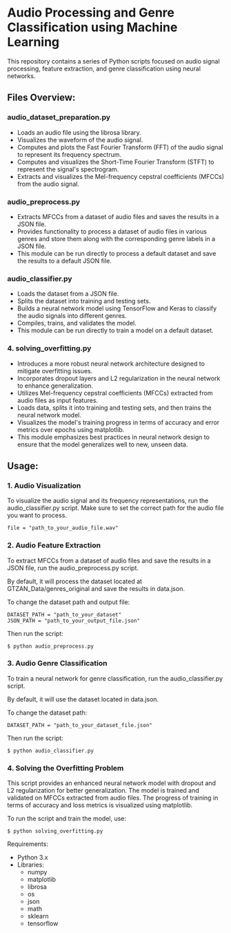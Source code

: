 # Audio Processing and Genre Classification using Machine Learning

This repository contains a series of Python scripts focused on audio signal processing, feature extraction, and genre classification using neural networks.

## Files Overview:

### audio_dataset_preparation.py

- Loads an audio file using the librosa library.
- Visualizes the waveform of the audio signal.
- Computes and plots the Fast Fourier Transform (FFT) of the audio signal to represent its frequency spectrum.
- Computes and visualizes the Short-Time Fourier Transform (STFT) to represent the signal's spectrogram.
- Extracts and visualizes the Mel-frequency cepstral coefficients (MFCCs) from the audio signal.

### audio_preprocess.py

- Extracts MFCCs from a dataset of audio files and saves the results in a JSON file.
- Provides functionality to process a dataset of audio files in various genres and store them along with the corresponding genre labels in a JSON file.
- This module can be run directly to process a default dataset and save the results to a default JSON file.

### audio_classifier.py

- Loads the dataset from a JSON file.
- Splits the dataset into training and testing sets.
- Builds a neural network model using TensorFlow and Keras to classify the audio signals into different genres.
- Compiles, trains, and validates the model.
- This module can be run directly to train a model on a default dataset.

### 4. solving_overfitting.py

- Introduces a more robust neural network architecture designed to mitigate overfitting issues.
- Incorporates dropout layers and L2 regularization in the neural network to enhance generalization.
- Utilizes Mel-frequency cepstral coefficients (MFCCs) extracted from audio files as input features.
- Loads data, splits it into training and testing sets, and then trains the neural network model.
- Visualizes the model's training progress in terms of accuracy and error metrics over epochs using matplotlib.
- This module emphasizes best practices in neural network design to ensure that the model generalizes well to new, unseen data.

## Usage:

### 1. Audio Visualization

To visualize the audio signal and its frequency representations, run the audio_classifier.py script. Make sure to set the correct path for the audio file you want to process.

```
file = "path_to_your_audio_file.wav"
```

### 2. Audio Feature Extraction

To extract MFCCs from a dataset of audio files and save the results in a JSON file, run the audio_preprocess.py script.

By default, it will process the dataset located at GTZAN_Data/genres_original and save the results in data.json.

To change the dataset path and output file:

```
DATASET_PATH = "path_to_your_dataset"
JSON_PATH = "path_to_your_output_file.json"
```

Then run the script:

```
$ python audio_preprocess.py

```

### 3. Audio Genre Classification

To train a neural network for genre classification, run the audio_classifier.py script.

By default, it will use the dataset located in data.json.

To change the dataset path:

```
DATASET_PATH = "path_to_your_dataset_file.json"
```

Then run the script:

```
$ python audio_classifier.py

```

### 4. Solving the Overfitting Problem

This script provides an enhanced neural network model with dropout and L2 regularization for better generalization. The model is trained and validated on MFCCs extracted from audio files. The progress of training in terms of accuracy and loss metrics is visualized using matplotlib.

To run the script and train the model, use:

```
$ python solving_overfitting.py

```

Requirements:

- Python 3.x
- Libraries:
  - numpy
  - matplotlib
  - librosa
  - os
  - json
  - math
  - sklearn
  - tensorflow
